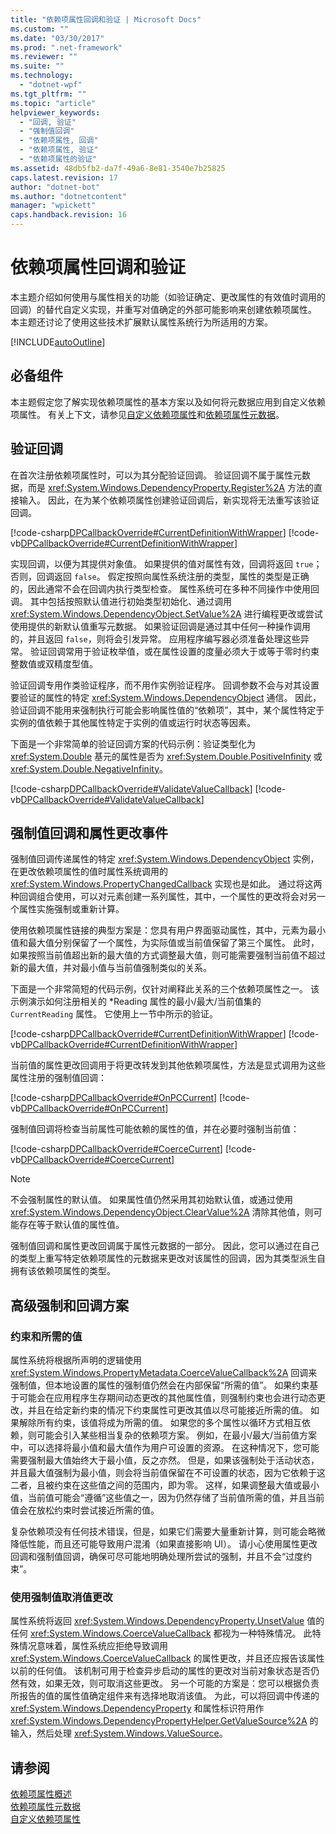 ```yaml
---
title: "依赖项属性回调和验证 | Microsoft Docs"
ms.custom: ""
ms.date: "03/30/2017"
ms.prod: ".net-framework"
ms.reviewer: ""
ms.suite: ""
ms.technology: 
  - "dotnet-wpf"
ms.tgt_pltfrm: ""
ms.topic: "article"
helpviewer_keywords: 
  - "回调, 验证"
  - "强制值回调"
  - "依赖项属性, 回调"
  - "依赖项属性, 验证"
  - "依赖项属性的验证"
ms.assetid: 48db5fb2-da7f-49a6-8e81-3540e7b25825
caps.latest.revision: 17
author: "dotnet-bot"
ms.author: "dotnetcontent"
manager: "wpickett"
caps.handback.revision: 16
---
```

# 依赖项属性回调和验证
本主题介绍如何使用与属性相关的功能（如验证确定、更改属性的有效值时调用的回调）的替代自定义实现，并重写对值确定的外部可能影响来创建依赖项属性。  本主题还讨论了使用这些技术扩展默认属性系统行为所适用的方案。  
  
 [!INCLUDE[autoOutline](../Token/autoOutline_md.md)]  
  
<a name="prerequisites"></a>   
## 必备组件  
 本主题假定您了解实现依赖项属性的基本方案以及如何将元数据应用到自定义依赖项属性。  有关上下文，请参见[自定义依赖项属性](../../../../docs/framework/wpf/advanced/custom-dependency-properties.md)和[依赖项属性元数据](../../../../docs/framework/wpf/advanced/dependency-property-metadata.md)。  
  
<a name="Validation_Callbacks"></a>   
## 验证回调  
 在首次注册依赖项属性时，可以为其分配验证回调。  验证回调不属于属性元数据，而是 <xref:System.Windows.DependencyProperty.Register%2A> 方法的直接输入。  因此，在为某个依赖项属性创建验证回调后，新实现将无法重写该验证回调。  
  
 [!code-csharp[DPCallbackOverride#CurrentDefinitionWithWrapper](../../../../samples/snippets/csharp/VS_Snippets_Wpf/DPCallbackOverride/CSharp/SDKSampleLibrary/class1.cs#currentdefinitionwithwrapper)]
 [!code-vb[DPCallbackOverride#CurrentDefinitionWithWrapper](../../../../samples/snippets/visualbasic/VS_Snippets_Wpf/DPCallbackOverride/visualbasic/sdksamplelibrary/class1.vb#currentdefinitionwithwrapper)]  
  
 实现回调，以便为其提供对象值。  如果提供的值对属性有效，回调将返回 `true`；否则，回调返回 `false`。  假定按照向属性系统注册的类型，属性的类型是正确的，因此通常不会在回调内执行类型检查。  属性系统可在多种不同操作中使用回调。  其中包括按照默认值进行初始类型初始化、通过调用 <xref:System.Windows.DependencyObject.SetValue%2A> 进行编程更改或尝试使用提供的新默认值重写元数据。  如果验证回调是通过其中任何一种操作调用的，并且返回 `false`，则将会引发异常。  应用程序编写器必须准备处理这些异常。  验证回调常用于验证枚举值，或在属性设置的度量必须大于或等于零时约束整数值或双精度型值。  
  
 验证回调专用作类验证程序，而不用作实例验证程序。  回调参数不会与对其设置要验证的属性的特定 <xref:System.Windows.DependencyObject> 通信。  因此，验证回调不能用来强制执行可能会影响属性值的“依赖项”，其中，某个属性特定于实例的值依赖于其他属性特定于实例的值或运行时状态等因素。  
  
 下面是一个非常简单的验证回调方案的代码示例：验证类型化为 <xref:System.Double> 基元的属性是否为 <xref:System.Double.PositiveInfinity> 或 <xref:System.Double.NegativeInfinity>。  
  
 [!code-csharp[DPCallbackOverride#ValidateValueCallback](../../../../samples/snippets/csharp/VS_Snippets_Wpf/DPCallbackOverride/CSharp/SDKSampleLibrary/class1.cs#validatevaluecallback)]
 [!code-vb[DPCallbackOverride#ValidateValueCallback](../../../../samples/snippets/visualbasic/VS_Snippets_Wpf/DPCallbackOverride/visualbasic/sdksamplelibrary/class1.vb#validatevaluecallback)]  
  
<a name="Coerce_Value_Callbacks_and_Property_Changed_Events"></a>   
## 强制值回调和属性更改事件  
 强制值回调传递属性的特定 <xref:System.Windows.DependencyObject> 实例，在更改依赖项属性的值时属性系统调用的 <xref:System.Windows.PropertyChangedCallback> 实现也是如此。  通过将这两种回调组合使用，可以对元素创建一系列属性，其中，一个属性的更改将会对另一个属性实施强制或重新计算。  
  
 使用依赖项属性链接的典型方案是：您具有用户界面驱动属性，其中，元素为最小值和最大值分别保留了一个属性，为实际值或当前值保留了第三个属性。  此时，如果按照当前值超出新的最大值的方式调整最大值，则可能需要强制当前值不超过新的最大值，并对最小值与当前值强制类似的关系。  
  
 下面是一个非常简短的代码示例，仅针对阐释此关系的三个依赖项属性之一。  该示例演示如何注册相关的 \*Reading 属性的最小\/最大\/当前值集的 `CurrentReading` 属性。  它使用上一节中所示的验证。  
  
 [!code-csharp[DPCallbackOverride#CurrentDefinitionWithWrapper](../../../../samples/snippets/csharp/VS_Snippets_Wpf/DPCallbackOverride/CSharp/SDKSampleLibrary/class1.cs#currentdefinitionwithwrapper)]
 [!code-vb[DPCallbackOverride#CurrentDefinitionWithWrapper](../../../../samples/snippets/visualbasic/VS_Snippets_Wpf/DPCallbackOverride/visualbasic/sdksamplelibrary/class1.vb#currentdefinitionwithwrapper)]  
  
 当前值的属性更改回调用于将更改转发到其他依赖项属性，方法是显式调用为这些属性注册的强制值回调：  
  
 [!code-csharp[DPCallbackOverride#OnPCCurrent](../../../../samples/snippets/csharp/VS_Snippets_Wpf/DPCallbackOverride/CSharp/SDKSampleLibrary/class1.cs#onpccurrent)]
 [!code-vb[DPCallbackOverride#OnPCCurrent](../../../../samples/snippets/visualbasic/VS_Snippets_Wpf/DPCallbackOverride/visualbasic/sdksamplelibrary/class1.vb#onpccurrent)]  
  
 强制值回调将检查当前属性可能依赖的属性的值，并在必要时强制当前值：  
  
 [!code-csharp[DPCallbackOverride#CoerceCurrent](../../../../samples/snippets/csharp/VS_Snippets_Wpf/DPCallbackOverride/CSharp/SDKSampleLibrary/class1.cs#coercecurrent)]
 [!code-vb[DPCallbackOverride#CoerceCurrent](../../../../samples/snippets/visualbasic/VS_Snippets_Wpf/DPCallbackOverride/visualbasic/sdksamplelibrary/class1.vb#coercecurrent)]  
  
> [!NOTE]
>  不会强制属性的默认值。  如果属性值仍然采用其初始默认值，或通过使用 <xref:System.Windows.DependencyObject.ClearValue%2A> 清除其他值，则可能存在等于默认值的属性值。  
  
 强制值回调和属性更改回调属于属性元数据的一部分。  因此，您可以通过在自己的类型上重写特定依赖项属性的元数据来更改对该属性的回调，因为其类型派生自拥有该依赖项属性的类型。  
  
<a name="Advanced"></a>   
## 高级强制和回调方案  
  
### 约束和所需的值  
 属性系统将根据所声明的逻辑使用 <xref:System.Windows.PropertyMetadata.CoerceValueCallback%2A> 回调来强制值，但本地设置的属性的强制值仍然会在内部保留“所需的值”。  如果约束基于可能会在应用程序生存期间动态更改的其他属性值，则强制约束也会进行动态更改，并且在给定新约束的情况下约束属性可更改其值以尽可能接近所需的值。  如果解除所有约束，该值将成为所需的值。  如果您的多个属性以循环方式相互依赖，则可能会引入某些相当复杂的依赖项方案。  例如，在最小\/最大\/当前值方案中，可以选择将最小值和最大值作为用户可设置的资源。  在这种情况下，您可能需要强制最大值始终大于最小值，反之亦然。  但是，如果该强制处于活动状态，并且最大值强制为最小值，则会将当前值保留在不可设置的状态，因为它依赖于这二者，且被约束在这些值之间的范围内，即为零。  这样，如果调整最大值或最小值，当前值可能会“遵循”这些值之一，因为仍然存储了当前值所需的值，并且当前值会在放松约束时尝试接近所需的值。  
  
 复杂依赖项没有任何技术错误，但是，如果它们需要大量重新计算，则可能会略微降低性能，而且还可能导致用户混淆（如果直接影响 UI）。  请小心使用属性更改回调和强制值回调，确保可尽可能地明确处理所尝试的强制，并且不会“过度约束”。  
  
### 使用强制值取消值更改  
 属性系统将返回 <xref:System.Windows.DependencyProperty.UnsetValue> 值的任何 <xref:System.Windows.CoerceValueCallback> 都视为一种特殊情况。  此特殊情况意味着，属性系统应拒绝导致调用 <xref:System.Windows.CoerceValueCallback> 的属性更改，并且还应报告该属性以前的任何值。  该机制可用于检查异步启动的属性的更改对当前对象状态是否仍然有效，如果无效，则可取消这些更改。  另一个可能的方案是：您可以根据负责所报告的值的属性值确定组件来有选择地取消该值。  为此，可以将回调中传递的 <xref:System.Windows.DependencyProperty> 和属性标识符用作 <xref:System.Windows.DependencyPropertyHelper.GetValueSource%2A> 的输入，然后处理 <xref:System.Windows.ValueSource>。  
  
## 请参阅  
 [依赖项属性概述](../../../../docs/framework/wpf/advanced/dependency-properties-overview.md)   
 [依赖项属性元数据](../../../../docs/framework/wpf/advanced/dependency-property-metadata.md)   
 [自定义依赖项属性](../../../../docs/framework/wpf/advanced/custom-dependency-properties.md)